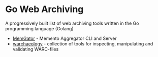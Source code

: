 # Go Web Archiving

A progressively built list of web archiving tools written in the Go programming language (Golang)

* [MemGator](https://github.com/oduwsdl/MemGator) -  Memento Aggregator CLI and Server
* [warchaeology](https://github.com/nlnwa/warchaeology) - collection of tools for inspecting, manipulating and validating WARC-files
